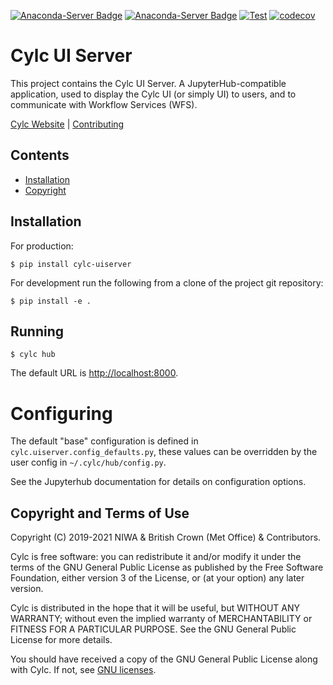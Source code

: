 [![Anaconda-Server Badge](https://anaconda.org/conda-forge/cylc-uiserver/badges/version.svg)](https://anaconda.org/conda-forge/cylc-uiserver)
[![Anaconda-Server Badge](https://anaconda.org/conda-forge/cylc-uiserver/badges/downloads.svg)](https://anaconda.org/conda-forge/cylc-uiserver)
[![Test](https://github.com/cylc/cylc-uiserver/actions/workflows/test.yml/badge.svg?branch=master&event=push)](https://github.com/cylc/cylc-uiserver/actions/workflows/test.yml)
[![codecov](https://codecov.io/gh/cylc/cylc-uiserver/branch/master/graph/badge.svg)](https://codecov.io/gh/cylc/cylc-uiserver)

# Cylc UI Server

This project contains the Cylc UI Server. A JupyterHub-compatible application,
used to display the Cylc UI (or simply UI) to users, and to communicate with
Workflow Services (WFS).

[Cylc Website](https://cylc.org/) |
[Contributing](CONTRIBUTING.md)

## Contents

- [Installation](#installation)
- [Copyright](#copyright-and-terms-of-use)

## Installation

For production:

```console
$ pip install cylc-uiserver
```

For development run the following from a clone of the project git repository:

```console
$ pip install -e .
```

## Running

```console
$ cylc hub
```

The default URL is [http://localhost:8000](http://localhost:8000).

# Configuring

The default "base" configuration is defined in
`cylc.uiserver.config_defaults.py`, these values can be overridden by the
user config in `~/.cylc/hub/config.py`.

See the Jupyterhub documentation for details on configuration options.

## Copyright and Terms of Use

Copyright (C) 2019-<span actions:bind='current-year'>2021</span> NIWA & British Crown (Met Office) & Contributors.

Cylc is free software: you can redistribute it and/or modify it under the terms
of the GNU General Public License as published by the Free Software Foundation,
either version 3 of the License, or (at your option) any later version.

Cylc is distributed in the hope that it will be useful, but WITHOUT ANY
WARRANTY; without even the implied warranty of MERCHANTABILITY or FITNESS FOR A
PARTICULAR PURPOSE.  See the GNU General Public License for more details.

You should have received a copy of the GNU General Public License along with
Cylc.  If not, see [GNU licenses](http://www.gnu.org/licenses/).
